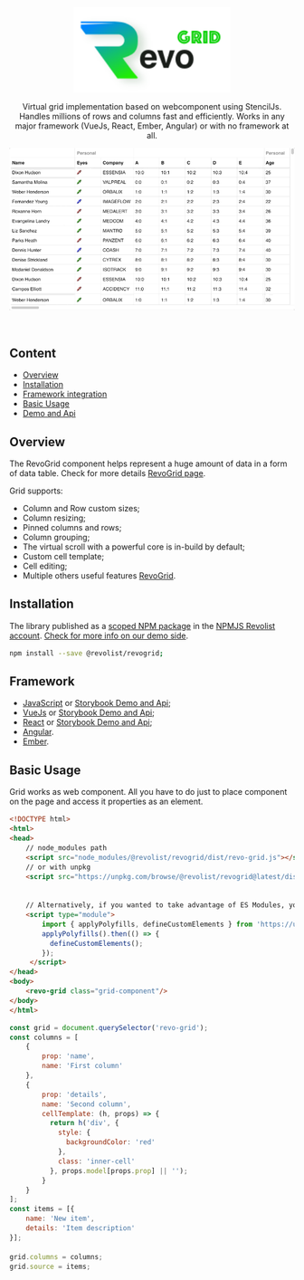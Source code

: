 <p align="center">
  <a href="https://revolist.github.io/revogrid.demo.js">
    <img src="./assets/logo.svg" alt="RevoGrid" height="150" />
  </a>
</p>

<p align="center">
Virtual grid implementation based on webcomponent using StencilJs.
Handles millions of rows and columns fast and efficiently.
Works in any major framework (VueJs, React, Ember, Angular) or with no framework at all.
</p>

<p align="center">
  <img src="./assets/grid-preview.gif" alt="RevoGrid" />
</p>

<br>

## Content

* [Overview](#overview)
* [Installation](#installation)
* [Framework integration](#framework)
* [Basic Usage](#basic-usage)
* [Demo and Api](https://revolist.github.io/revogrid.demo.js)

## Overview

The RevoGrid component helps represent a huge amount of data in a form of data table.
Check for more details [RevoGrid page](https://revolist.github.io/revogrid.demo.js).

Grid supports:

- Column and Row custom sizes;
- Column resizing;
- Pinned columns and rows;
- Column grouping;
- The virtual scroll with a powerful core is in-build by default;
- Custom cell template;
- Cell editing;
- Multiple others useful features [RevoGrid](https://revolist.github.io/revogrid.demo.js).

## Installation

The library published as a [scoped NPM package](https://docs.npmjs.com/misc/scope) in the [NPMJS Revolist account](https://www.npmjs.com/org/revolist).
[Check for more info on our demo side](https://revolist.github.io/revogrid.demo.js/?path=/docs/docs-installing--page).


```bash
npm install --save @revolist/revogrid;
```

## Framework

- [JavaScript](docs/vanilajs.md) or [Storybook Demo and Api](https://revolist.github.io/revogrid.demo.js);
- [VueJs](docs/vue.md) or [Storybook Demo and Api](https://revolist.github.io/revogrid.demo.js);
- [React](docs/react.md) or [Storybook Demo and Api](https://revolist.github.io/revogrid.demo.js);
- [Angular](docs/angular.md).
- [Ember](docs/ember.md).


## Basic Usage

Grid works as web component. 
All you have to do just to place component on the page and access it properties as an element.

```html
<!DOCTYPE html>
<html>
<head>
    // node_modules path
    <script src="node_modules/@revolist/revogrid/dist/revo-grid.js"></script>
    // or with unpkg
    <script src="https://unpkg.com/browse/@revolist/revogrid@latest/dist/revo-grid.js"></script>
    

    // Alternatively, if you wanted to take advantage of ES Modules, you could include the components using an import statement. Note that in this scenario applyPolyfills is needed if you are targeting Edge or IE11.
    <script type="module">
        import { applyPolyfills, defineCustomElements } from 'https://unpkg.com/browse/@revolist/revogrid@latest/loader';
        applyPolyfills().then(() => {
          defineCustomElements();
        });
     </script>
</head>
<body>
    <revo-grid class="grid-component"/>
</body>
</html>
```


```javascript
const grid = document.querySelector('revo-grid');
const columns = [
    {
        prop: 'name',
        name: 'First column'
    },
    {
        prop: 'details',
        name: 'Second column',
        cellTemplate: (h, props) => {
          return h('div', {
            style: {
              backgroundColor: 'red'
            },
            class: 'inner-cell'
          }, props.model[props.prop] || '');
        }
    }
];
const items = [{
    name: 'New item',
    details: 'Item description'
}];

grid.columns = columns;
grid.source = items;
```


